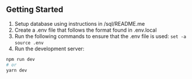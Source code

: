 ## Getting Started

1. Setup database using instructions in /sql/README.me
2. Create a .env file that follows the format found in .env.local
3. Run the following commands to ensure that the .env file is used:
    ```set -a```
    ```source .env```
4. Run the development server:

```bash
npm run dev
# or
yarn dev
```

